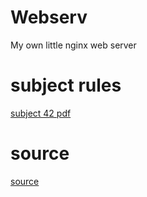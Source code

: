 # Webserv
My own little nginx web server
# subject rules
[subject 42 pdf](https://drive.google.com/file/d/1Lmc04tOHzFniYRAz0RotYM3nlQzaGDp3/view?usp=sharing)
# source
[source](https://magic-wineberry-833.notion.site/web-server-06fb39e8ce38484694dceecacc870e05)
